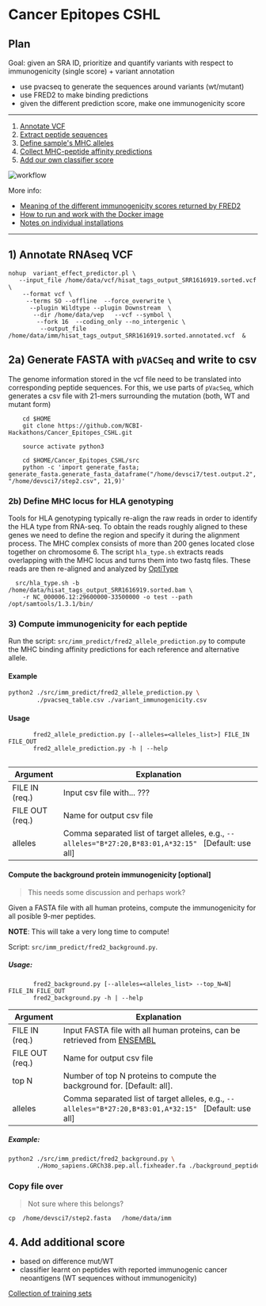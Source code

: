 # Cancer Epitopes CSHL

## Plan

Goal: given an SRA ID, prioritize and quantify variants with respect to immunogenicity (single score) + variant annotation

- use pvacseq to generate the sequences around variants (wt/mutant)
- use FRED2 to make binding predictions
- given the different prediction score, make one immunogenicity score

-------------------------

1. [Annotate VCF](#anno)
2. [Extract peptide sequences](#pvac)
3. [Define sample's MHC alleles](#mhc)
4. [Collect MHC-peptide affinity predictions](#fred2)
5. [Add our own classifier score](#new)

![workflow](https://github.com/NCBI-Hackathons/Cancer_Epitopes_CSHL/blob/master/doc/images/Workflow.png)

More info:

* [Meaning of the different immunogenicity scores returned by FRED2](https://github.com/NCBI-Hackathons/Cancer_Epitopes_CSHL/blob/master/doc/ig_scores.md)
* [How to run and work with the Docker image](https://github.com/NCBI-Hackathons/Cancer_Epitopes_CSHL/blob/master/doc/Docker.md)
* [Notes on individual installations](https://github.com/NCBI-Hackathons/Cancer_Epitopes_CSHL/blob/master/doc/installation_notes.md)


-------------------------

## 1) Annotate RNAseq VCF <a name="anno"></a> 
 
    nohup  variant_effect_predictor.pl \
       --input_file /home/data/vcf/hisat_tags_output_SRR1616919.sorted.vcf  \
        --format vcf \
         --terms SO --offline  --force_overwrite \
          --plugin Wildtype --plugin Downstream  \
           --dir /home/data/vep   --vcf --symbol \
            --fork 16  --coding_only --no_intergenic \
             --output_file /home/data/imm/hisat_tags_output_SRR1616919.sorted.annotated.vcf  & 


## 2a) Generate FASTA with `pVACSeq` and write to csv <a name="pvac"></a> 

The genome information stored in the vcf file need to be translated into corresponding peptide sequences.
For this, we use parts of `pVacSeq`, which generates a csv file with 21-mers surrounding the mutation (both, WT and mutant form)

```
    cd $HOME  
    git clone https://github.com/NCBI-Hackathons/Cancer_Epitopes_CSHL.git
 
    source activate python3 
    
    cd $HOME/Cancer_Epitopes_CSHL/src   
    python -c 'import generate_fasta; generate_fasta.generate_fasta_dataframe("/home/devsci7/test.output.2", "/home/devsci7/step2.csv", 21,9)'  
```

### 2b) Define MHC locus for HLA genotyping <a name="mhc"></a> 

Tools for HLA genotyping typically re-align the raw reads in order to identify the HLA type from RNA-seq.
To obtain the reads roughly aligned to these genes we need to define the region and specify it during the alignment process.
The MHC complex consists of more than 200 genes located close together on chromosome 6.
The script `hla_type.sh` extracts reads overlapping with the MHC locus and turns them into two fastq files.
These reads are then re-aligned and analyzed by [OptiType](http://dx.doi.org/10.1093/bioinformatics/btu548)

      src/hla_type.sh -b /home/data/hisat_tags_output_SRR1616919.sorted.bam \
        -r NC_000006.12:29600000-33500000 -o test --path /opt/samtools/1.3.1/bin/


### 3) Compute immunogenicity for each peptide <a name="fred2"></a> 

Run the script: `src/imm_predict/fred2_allele_prediction.py` to compute the MHC binding affinity predictions for each reference and alternative allele.   

#### Example

```bash
python2 ./src/imm_predict/fred2_allele_prediction.py \
        ./pvacseq_table.csv ./variant_immunogenicity.csv
```

#### Usage

```
       fred2_allele_prediction.py [--alleles=<alleles_list>] FILE_IN FILE_OUT                          
       fred2_allele_prediction.py -h | --help                                                          
                                                         
```

| Argument | Explanation |
|----------|-------------|
| FILE IN (req.)  | Input csv file with... ??? |
| FILE OUT (req.) | Name for output csv file |                                                                         
| alleles | Comma separated list of target alleles, e.g., `--alleles="B*27:20,B*83:01,A*32:15" ` [Default: use all] |                             


#### Compute the background protein immunogenicity [optional]

> This needs some discussion and perhaps work?


Given a FASTA file with all human proteins, compute the  immunogenicity for all posible 9-mer peptides. 

**NOTE**: This will take a very long time to compute! 
                   
Script: `src/imm_predict/fred2_background.py`. 

##### Usage:  

```                                                                                               
       fred2_background.py [--alleles=<alleles_list> --top_N=N] FILE_IN FILE_OUT                       
       fred2_background.py -h | --help   
```


| Argument | Explanation |
|----------|-------------|
| FILE IN (req.)  | Input FASTA file with all human proteins, can be retrieved from [ENSEMBL](ftp://ftp.ensembl.org/pub/release-86/fasta/homo_sapiens/pep/Homo_sapiens.GRCh38.pep.all.fa.gz) |
| FILE OUT (req.) | Name for output csv file |                                                                         
| top N | Number of top N proteins to compute the background for. [Default: all]. |    
| alleles | Comma separated list of target alleles, e.g., `--alleles="B*27:20,B*83:01,A*32:15" ` [Default: use all] |                


##### Example:

```bash
python2 ./src/imm_predict/fred2_background.py \
        ./Homo_sapiens.GRCh38.pep.all.fixheader.fa ./background_peptides.csv
```


### Copy file over

> Not sure where this belongs?

    cp  /home/devsci7/step2.fasta   /home/data/imm 


## 4. Add additional score <a name="new"></a> 

* based on difference mut/WT
* classifier learnt on peptides with reported immunogenic cancer neoantigens (WT sequences without immunogenicity)

[Collection of training sets](https://docs.google.com/spreadsheets/d/1zE5Hkxpjl9jVeJWD1OwyvBBlzsAM3xNAUOh42JoVs7g/edit?usp=sharing)
